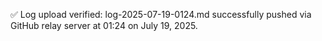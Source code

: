 ✅ Log upload verified: log-2025-07-19-0124.md successfully pushed via GitHub relay server at 01:24 on July 19, 2025.